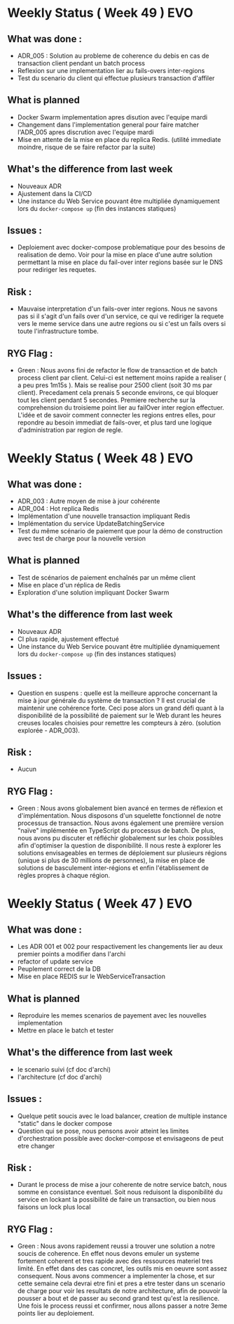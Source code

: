 # Weekly Status ( Week 49 ) EVO

## What was done : 
* ADR_005 : Solution au probleme de coherence du debis en cas de transaction client pendant un batch process
* Reflexion sur une implementation lier au fails-overs inter-regions
* Test du scenario du client qui effectue plusieurs transaction d'affiler

## What is planned 
* Docker Swarm implementation apres disution avec l'equipe mardi
* Changement dans l'implementation general pour faire matcher l'ADR_005 apres discrution avec l'equipe mardi
* Mise en attente de la mise en place du replica Redis. (utilité immediate moindre, risque de se faire refactor par la suite)

## What's the difference from last week
* Nouveaux ADR
* Ajustement dans la CI/CD
* Une instance du Web Service pouvant être multipliée dynamiquement lors du `docker-compose up` (fin des instances statiques)

## Issues : 
* Deploiement avec docker-compose problematique pour des besoins de realisation de demo. Voir pour la mise en place d'une autre solution permettant la mise en place
  du fail-over inter regions basée sur le DNS pour rediriger les requetes.

## Risk : 
* Mauvaise interpretation d'un fails-over inter regions. Nous ne savons pas si il s'agit d'un fails over d'un service, ce qui ve rediriger la requete vers le meme service dans une autre regions
  ou si c'est un fails overs si toute l'infrastructure tombe.

## RYG Flag : 
* Green : Nous avons fini de refactor le flow de transaction et de batch process client par client. Celui-ci est nettement moins rapide a realiser ( a peu pres 1m15s ). Mais se realise pour 2500
  client (soit 30 ms par client). Precedament cela prenais 5 seconde environs, ce qui bloquer tout les client pendant 5 secondes.
  Premiere recherche sur la comprehension du troisieme point lier au failOver inter region effectuer. L'idée et de savoir comment connecter les regions entres elles, pour repondre au besoin
  immediat de fails-over, et plus tard une logique d'administration par region de regle.

# Weekly Status ( Week 48 ) EVO

## What was done : 
* ADR_003 : Autre moyen de mise à jour cohérente
* ADR_004 : Hot replica Redis
* Implémentation d'une nouvelle transaction impliquant Redis
* Implémentation du service UpdateBatchingService
* Test du même scénario de paiement que pour la démo de construction avec test de charge pour la nouvelle version

## What is planned 
* Test de scénarios de paiement enchaînés par un même client
* Mise en place d'un réplica de Redis
* Exploration d'une solution impliquant Docker Swarm

## What's the difference from last week
* Nouveaux ADR
* CI plus rapide, ajustement effectué
* Une instance du Web Service pouvant être multipliée dynamiquement lors du `docker-compose up` (fin des instances statiques)

## Issues : 
* Question en suspens : quelle est la meilleure approche concernant la mise à jour générale du système de transaction ? Il est crucial de maintenir une cohérence forte.
  Ceci pose alors un grand défi quant à la disponibilité de la possibilité de paiement sur le Web durant les heures creuses locales choisies pour remettre les compteurs à zéro. (solution explorée - ADR_003).

## Risk : 
* Aucun

## RYG Flag : 
* Green : Nous avons globalement bien avancé en termes de réflexion et d'implémentation. Nous disposons d'un squelette fonctionnel de notre processus de transaction.
  Nous avons également une première version "naïve" implémentée en TypeScript du processus de batch. De plus, nous avons pu discuter et réfléchir globalement sur les choix possibles afin d'optimiser la question de disponibilité.
  Il nous reste à explorer les solutions envisageables en termes de déploiement sur plusieurs régions (unique si plus de 30 millions de personnes), la mise en place de solutions de basculement inter-régions et enfin l'établissement de règles propres à chaque région.


# Weekly Status ( Week 47 ) EVO

## What was done : 
* Les ADR 001 et 002 pour respactivement les changements lier au deux premier points a modifier dans l'archi
* refactor of update service
* Peuplement correct de la DB
* Mise en place REDIS sur le WebServiceTransaction

## What is planned 
* Reproduire les memes scenarios de payement avec les nouvelles implementation
* Mettre en place le batch et tester

## What's the difference from last week
* le scenario suivi (cf doc d'archi)
* l'architecture (cf doc d'archi)

## Issues : 
* Quelque petit soucis avec le load balancer, creation de multiple instance "static" dans le docker compose
* Question qui se pose, nous pensons avoir atteint les limites d'orchestration possible avec docker-compose et envisageons de peut etre changer

## Risk : 
* Durant le process de mise a jour coherente de notre service batch, nous somme en consistance eventuel. Soit nous reduisont la disponibilité du service en lockant la possibilité de faire un transaction, ou bien nous faisons un lock plus local

## RYG Flag : 
* Green : Nous avons rapidement reussi a trouver une solution a notre soucis de coherence. En effet nous devons emuler un systeme fortement coherent et tres rapide avec des ressources materiel tres limité. En effet dans des cas concret, les outils mis en oeuvre sont assez consequent. Nous avons commencer a implementer la chose, et sur cette semaine cela devrai etre fini et pres a etre tester dans un scenario de charge pour voir les resultats de notre architecture, afin de pouvoir la pousser a bout et de passer au second grand test qu'est la resilience. Une fois le process reussi et confirmer, nous allons passer a notre 3eme points lier au deploiement.
